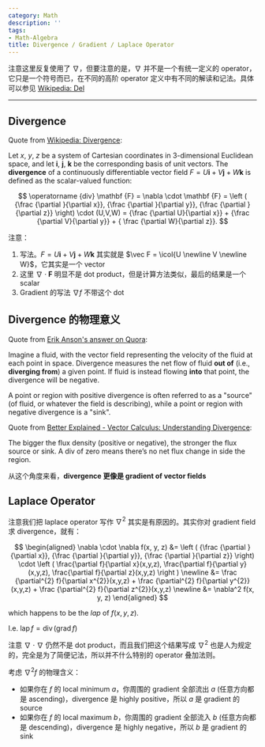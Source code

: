 ```yaml
---
category: Math
description: ''
tags:
- Math-Algebra
title: Divergence / Gradient / Laplace Operator
---
```


$$
\newcommand{\icol}[1]{
  \bigl[ \begin{smallmatrix} #1 \end{smallmatrix} \bigr]
}
$$

注意这里反复使用了 $\nabla$，但要注意的是，$\nabla$ 并不是一个有统一定义的 operator，它只是一个符号而已，在不同的高阶 operator 定义中有不同的解读和记法。具体可以参见 [Wikipedia: Del](https://en.wikipedia.org/wiki/Del)

-----

## Divergence

Quote from [Wikipedia: Divergence](https://en.wikipedia.org/wiki/Divergence):

Let $x$, $y$, $z$ be a system of Cartesian coordinates in 3-dimensional Euclidean space, and let $\mathbf{i}$, $\mathbf{j}$, $\mathbf{k}$ be the corresponding basis of unit vectors. The **divergence** of a continuously differentiable vector field $F = U \mathbf{i} + V \mathbf{j} + W \mathbf{k}$ is defined as the scalar-valued function:

$$
\operatorname {div} \mathbf {F} = \nabla \cdot \mathbf {F} = \left ( {\frac {\partial }{\partial x}}, {\frac {\partial }{\partial y}}, {\frac {\partial }{\partial z}} \right) \cdot (U,V,W) = {\frac {\partial U}{\partial x}} + {\frac {\partial V}{\partial y}} + { \frac {\partial W}{\partial z}}.
$$

注意：

1. 写法。$F = U \mathbf{i} + V \mathbf{j} + W \mathbf{k}$ 其实就是 $\vec F = \icol{U \newline V \newline W}$，它其实是一个 vector 
1. 这里 $\nabla \cdot \mathbf {F}$ 明显不是 dot product，但是计算方法类似，最后的结果是一个 scalar
1. Gradient 的写法 $\nabla f$ 不带这个 dot

## Divergence 的物理意义

Quote from [Erik Anson's answer on Quora](https://www.quora.com/What-is-the-physical-meaning-of-divergence-curl-and-gradient-of-a-vector-field/answer/Erik-Anson):

Imagine a fluid, with the vector field representing the velocity of the fluid at each point in space. Divergence measures the net flow of fluid **out of** (i.e., **diverging from**) a given point. If fluid is instead flowing **into** that point, the divergence will be negative. 

A point or region with positive divergence is often referred to as a "source" (of fluid, or whatever the field is describing), while a point or region with negative divergence is a "sink".

Quote from [Better Explained - Vector Calculus: Understanding Divergence](https://betterexplained.com/articles/divergence/):

The bigger the flux density (positive or negative), the stronger the flux source or sink. A div of zero means there’s no net flux change in side the region.

从这个角度来看，**divergence 更像是 gradient of vector fields**

## Laplace Operator

注意我们把 laplace operator 写作 $\nabla^2$ 其实是有原因的。其实你对 gradient field 求 divergence，就有：

$$
\begin{aligned}
\nabla \cdot \nabla f(x, y, z) &= \left ( {\frac {\partial }{\partial x}}, {\frac {\partial }{\partial y}}, {\frac {\partial }{\partial z}} \right) \cdot \left ( \frac{\partial f}{\partial x}(x,y,z), \frac{\partial f}{\partial y}(x,y,z), \frac{\partial f}{\partial z}(x,y,z) \right ) \newline
                               &= \frac {\partial^{2} f}{\partial x^{2}}(x,y,z) + \frac {\partial^{2} f}{\partial y^{2}}(x,y,z) + \frac {\partial^{2} f}{\partial z^{2}}(x,y,z) \newline
                               &= \nabla^2 f(x, y, z)
\end{aligned}
$$

which happens to be the $lap$ of $f(x, y, z)$.

I.e. $\operatorname{lap} f = \operatorname{div}(\operatorname{grad} f)$

注意 $\nabla \cdot \nabla$ 仍然不是 dot product，而且我们把这个结果写成 $\nabla^2$ 也是人为规定的，完全是为了简便记法，所以并不什么特别的 operator 叠加法则。

考虑 $\nabla^2 f$ 的物理含义：

- 如果你在 $f$ 的 local minimum $a$，你周围的 gradient 全部流出 $a$ (任意方向都是 ascending)，divergence 是 highly positive，所以 $a$ 是 gradient 的 source
- 如果你在 $f$ 的 local maximum $b$，你周围的 gradient 全部流入 $b$ (任意方向都是 descending)，divergence 是 highly negative，所以 $b$ 是 gradient 的 sink
